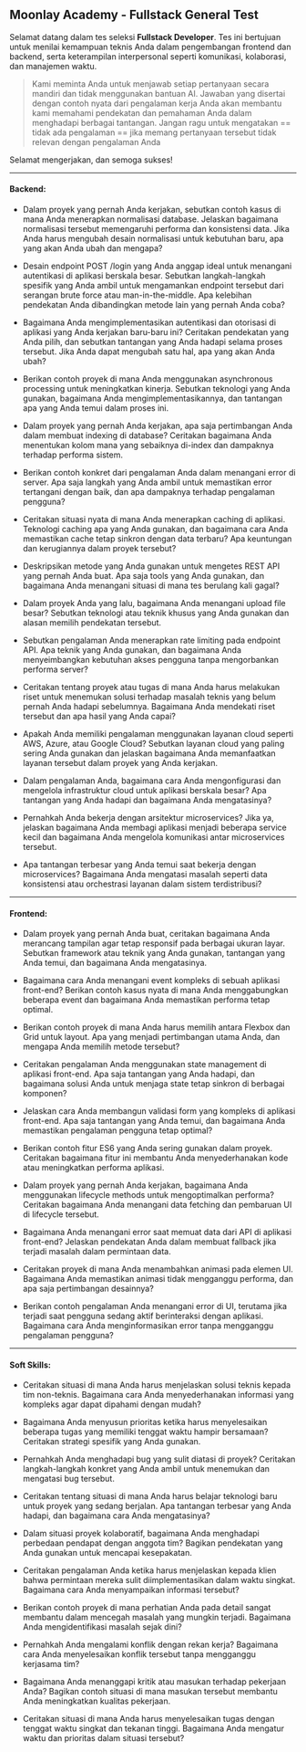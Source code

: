
## Moonlay Academy - Fullstack General Test

Selamat datang dalam tes seleksi **Fullstack Developer**. Tes ini bertujuan untuk menilai kemampuan teknis Anda dalam pengembangan frontend dan backend, serta keterampilan interpersonal seperti komunikasi, kolaborasi, dan manajemen waktu.

> Kami meminta Anda untuk menjawab setiap pertanyaan secara mandiri dan tidak menggunakan bantuan AI. Jawaban yang disertai dengan contoh nyata dari pengalaman kerja Anda akan membantu kami memahami pendekatan dan pemahaman Anda dalam menghadapi berbagai tantangan. Jangan ragu untuk mengatakan == tidak ada pengalaman == jika memang pertanyaan tersebut tidak relevan dengan pengalaman Anda

Selamat mengerjakan, dan semoga sukses!

---

#### Backend:

- Dalam proyek yang pernah Anda kerjakan, sebutkan contoh kasus di mana Anda menerapkan normalisasi database. Jelaskan bagaimana normalisasi tersebut memengaruhi performa dan konsistensi data. Jika Anda harus mengubah desain normalisasi untuk kebutuhan baru, apa yang akan Anda ubah dan mengapa?

- Desain endpoint POST /login yang Anda anggap ideal untuk menangani autentikasi di aplikasi berskala besar. Sebutkan langkah-langkah spesifik yang Anda ambil untuk mengamankan endpoint tersebut dari serangan brute force atau man-in-the-middle. Apa kelebihan pendekatan Anda dibandingkan metode lain yang pernah Anda coba?

- Bagaimana Anda mengimplementasikan autentikasi dan otorisasi di aplikasi yang Anda kerjakan baru-baru ini? Ceritakan pendekatan yang Anda pilih, dan sebutkan tantangan yang Anda hadapi selama proses tersebut. Jika Anda dapat mengubah satu hal, apa yang akan Anda ubah?

- Berikan contoh proyek di mana Anda menggunakan asynchronous processing untuk meningkatkan kinerja. Sebutkan teknologi yang Anda gunakan, bagaimana Anda mengimplementasikannya, dan tantangan apa yang Anda temui dalam proses ini.

- Dalam proyek yang pernah Anda kerjakan, apa saja pertimbangan Anda dalam membuat indexing di database? Ceritakan bagaimana Anda menentukan kolom mana yang sebaiknya di-index dan dampaknya terhadap performa sistem.

- Berikan contoh konkret dari pengalaman Anda dalam menangani error di server. Apa saja langkah yang Anda ambil untuk memastikan error tertangani dengan baik, dan apa dampaknya terhadap pengalaman pengguna?

- Ceritakan situasi nyata di mana Anda menerapkan caching di aplikasi. Teknologi caching apa yang Anda gunakan, dan bagaimana cara Anda memastikan cache tetap sinkron dengan data terbaru? Apa keuntungan dan kerugiannya dalam proyek tersebut?

- Deskripsikan metode yang Anda gunakan untuk mengetes REST API yang pernah Anda buat. Apa saja tools yang Anda gunakan, dan bagaimana Anda menangani situasi di mana tes berulang kali gagal?

- Dalam proyek Anda yang lalu, bagaimana Anda menangani upload file besar? Sebutkan teknologi atau teknik khusus yang Anda gunakan dan alasan memilih pendekatan tersebut.

- Sebutkan pengalaman Anda menerapkan rate limiting pada endpoint API. Apa teknik yang Anda gunakan, dan bagaimana Anda menyeimbangkan kebutuhan akses pengguna tanpa mengorbankan performa server?

- Ceritakan tentang proyek atau tugas di mana Anda harus melakukan riset untuk menemukan solusi terhadap masalah teknis yang belum pernah Anda hadapi sebelumnya. Bagaimana Anda mendekati riset tersebut dan apa hasil yang Anda capai?

- Apakah Anda memiliki pengalaman menggunakan layanan cloud seperti AWS, Azure, atau Google Cloud? Sebutkan layanan cloud yang paling sering Anda gunakan dan jelaskan bagaimana Anda memanfaatkan layanan tersebut dalam proyek yang Anda kerjakan.

- Dalam pengalaman Anda, bagaimana cara Anda mengonfigurasi dan mengelola infrastruktur cloud untuk aplikasi berskala besar? Apa tantangan yang Anda hadapi dan bagaimana Anda mengatasinya?

- Pernahkah Anda bekerja dengan arsitektur microservices? Jika ya, jelaskan bagaimana Anda membagi aplikasi menjadi beberapa service kecil dan bagaimana Anda mengelola komunikasi antar microservices tersebut.

- Apa tantangan terbesar yang Anda temui saat bekerja dengan microservices? Bagaimana Anda mengatasi masalah seperti data konsistensi atau orchestrasi layanan dalam sistem terdistribusi?

---

#### Frontend:
- Dalam proyek yang pernah Anda buat, ceritakan bagaimana Anda merancang tampilan agar tetap responsif pada berbagai ukuran layar. Sebutkan framework atau teknik yang Anda gunakan, tantangan yang Anda temui, dan bagaimana Anda mengatasinya.

- Bagaimana cara Anda menangani event kompleks di sebuah aplikasi front-end? Berikan contoh kasus nyata di mana Anda menggabungkan beberapa event dan bagaimana Anda memastikan performa tetap optimal.

- Berikan contoh proyek di mana Anda harus memilih antara Flexbox dan Grid untuk layout. Apa yang menjadi pertimbangan utama Anda, dan mengapa Anda memilih metode tersebut?

- Ceritakan pengalaman Anda menggunakan state management di aplikasi front-end. Apa saja tantangan yang Anda hadapi, dan bagaimana solusi Anda untuk menjaga state tetap sinkron di berbagai komponen?

- Jelaskan cara Anda membangun validasi form yang kompleks di aplikasi front-end. Apa saja tantangan yang Anda temui, dan bagaimana Anda memastikan pengalaman pengguna tetap optimal?

- Berikan contoh fitur ES6 yang Anda sering gunakan dalam proyek. Ceritakan bagaimana fitur ini membantu Anda menyederhanakan kode atau meningkatkan performa aplikasi.

- Dalam proyek yang pernah Anda kerjakan, bagaimana Anda menggunakan lifecycle methods untuk mengoptimalkan performa? Ceritakan bagaimana Anda menangani data fetching dan pembaruan UI di lifecycle tersebut.

- Bagaimana Anda menangani error saat memuat data dari API di aplikasi front-end? Jelaskan pendekatan Anda dalam membuat fallback jika terjadi masalah dalam permintaan data.

- Ceritakan proyek di mana Anda menambahkan animasi pada elemen UI. Bagaimana Anda memastikan animasi tidak mengganggu performa, dan apa saja pertimbangan desainnya?

- Berikan contoh pengalaman Anda menangani error di UI, terutama jika terjadi saat pengguna sedang aktif berinteraksi dengan aplikasi. Bagaimana cara Anda menginformasikan error tanpa mengganggu pengalaman pengguna?

---

#### Soft Skills:
- Ceritakan situasi di mana Anda harus menjelaskan solusi teknis kepada tim non-teknis. Bagaimana cara Anda menyederhanakan informasi yang kompleks agar dapat dipahami dengan mudah?

- Bagaimana Anda menyusun prioritas ketika harus menyelesaikan beberapa tugas yang memiliki tenggat waktu hampir bersamaan? Ceritakan strategi spesifik yang Anda gunakan.

- Pernahkah Anda menghadapi bug yang sulit diatasi di proyek? Ceritakan langkah-langkah konkret yang Anda ambil untuk menemukan dan mengatasi bug tersebut.

- Ceritakan tentang situasi di mana Anda harus belajar teknologi baru untuk proyek yang sedang berjalan. Apa tantangan terbesar yang Anda hadapi, dan bagaimana cara Anda mengatasinya?

- Dalam situasi proyek kolaboratif, bagaimana Anda menghadapi perbedaan pendapat dengan anggota tim? Bagikan pendekatan yang Anda gunakan untuk mencapai kesepakatan.

- Ceritakan pengalaman Anda ketika harus menjelaskan kepada klien bahwa permintaan mereka sulit diimplementasikan dalam waktu singkat. Bagaimana cara Anda menyampaikan informasi tersebut?

- Berikan contoh proyek di mana perhatian Anda pada detail sangat membantu dalam mencegah masalah yang mungkin terjadi. Bagaimana Anda mengidentifikasi masalah sejak dini?

- Pernahkah Anda mengalami konflik dengan rekan kerja? Bagaimana cara Anda menyelesaikan konflik tersebut tanpa mengganggu kerjasama tim?

- Bagaimana Anda menanggapi kritik atau masukan terhadap pekerjaan Anda? Bagikan contoh situasi di mana masukan tersebut membantu Anda meningkatkan kualitas pekerjaan.

- Ceritakan situasi di mana Anda harus menyelesaikan tugas dengan tenggat waktu singkat dan tekanan tinggi. Bagaimana Anda mengatur waktu dan prioritas dalam situasi tersebut?
